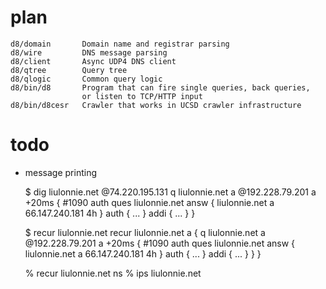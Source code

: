 # plan

    d8/domain       Domain name and registrar parsing
    d8/wire         DNS message parsing
    d8/client       Async UDP4 DNS client
    d8/qtree        Query tree
    d8/qlogic       Common query logic
    d8/bin/d8       Program that can fire single queries, back queries, 
                    or listen to TCP/HTTP input
    d8/bin/d8cesr   Crawler that works in UCSD crawler infrastructure

# todo

- message printing

    $ dig liulonnie.net @74.220.195.131
    q liulonnie.net a @192.228.79.201 
    a +20ms {
        #1090 auth
        ques liulonnie.net
        answ {
            liulonnie.net a 66.147.240.181 4h
        }
        auth {
            ...
        }
        addi {
            ...
        }
    }

    $ recur liulonnie.net
    recur liulonnie.net a {
        q liulonnie.net a @192.228.79.201 
        a +20ms {
            #1090 auth
            ques liulonnie.net
            answ {
                liulonnie.net a 66.147.240.181 4h
            }
            auth {
                ...
            }
            addi {
                ...
            }
        }
    }


    % recur liulonnie.net ns
    % ips liulonnie.net
